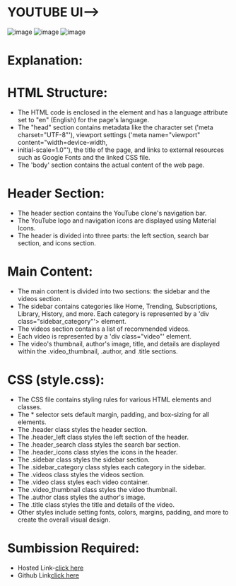 # YOUTUBE UI-->
![image](https://github.com/namishagurunani/YOUTUBEUI/assets/126158413/f4ac2628-550a-440a-8559-89dcab391dba)
![image](https://github.com/namishagurunani/YOUTUBEUI/assets/126158413/5984ebb6-eb2d-4830-9c89-befecb328ff0)
![image](https://github.com/namishagurunani/YOUTUBEUI/assets/126158413/6c5dfd46-03e7-43a9-87a0-8ea3d4ed9818)
# Explanation:
#  HTML Structure:
- The HTML code is enclosed in the <html> element and has a language attribute set to "en" (English) for the page's language.
- The "head" section contains metadata like the character set ('meta charset="UTF-8"'), viewport settings ('meta name="viewport" content="width=device-width, 
- initial-scale=1.0"'), the title of the page, and links to external resources such as Google Fonts and the linked CSS file.
- The 'body' section contains the actual content of the web page.
# Header Section:
- The header section contains the YouTube clone's navigation bar.
- The YouTube logo and navigation icons are displayed using Material Icons.
- The header is divided into three parts: the left section, search bar section, and icons section.
# Main Content:
- The main content is divided into two sections: the sidebar and the videos section.
- The sidebar contains categories like Home, Trending, Subscriptions, Library, History, and more. Each category is represented by a 'div class="sidebar_category"'> element.
- The videos section contains a list of recommended videos.
- Each video is represented by a 'div class="video"' element.
- The video's thumbnail, author's image, title, and details are displayed within the .video_thumbnail, .author, and .title sections.
# CSS (style.css):
- The CSS file contains styling rules for various HTML elements and classes.
- The * selector sets default margin, padding, and box-sizing for all elements.
- The .header class styles the header section.
- The .header_left class styles the left section of the header.
- The .header_search class styles the search bar section.
- The .header_icons class styles the icons in the header.
- The .sidebar class styles the sidebar section.
- The .sidebar_category class styles each category in the sidebar.
- The .videos class styles the videos section.
- The .video class styles each video container.
- The .video_thumbnail class styles the video thumbnail.
- The .author class styles the author's image.
- The .title class styles the title and details of the video.
- Other styles include setting fonts, colors, margins, padding, and more to create the overall visual design.
# Sumbission Required:
- Hosted Link-[click here](https://namishagurunani.github.io/YOUTUBEUI/)
- Github Link[click here](https://github.com/namishagurunani/YOUTUBEUI)
